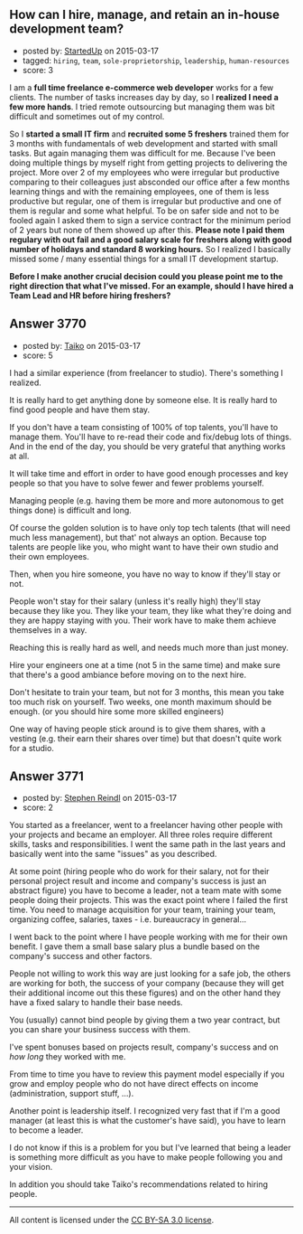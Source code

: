 ## How can I hire, manage, and retain an in-house development team?

- posted by: [StartedUp](https://stackexchange.com/users/5951324/startedup) on 2015-03-17
- tagged: `hiring`, `team`, `sole-proprietorship`, `leadership`, `human-resources`
- score: 3

I am a **full time freelance e-commerce web developer** works for a few clients. The number of tasks increases day by day, so I **realized I need a few more hands**. I tried remote outsourcing but managing them was bit difficult and sometimes out of my control. 

So I **started a small IT firm** and **recruited some 5 freshers** trained them for 3 months with fundamentals of web development and started with small tasks. But again managing them was difficult for me. Because I've been doing multiple things by myself right from getting projects to delivering the project. More over 2 of my employees who were irregular but productive comparing to their colleagues just absconded our office after a few months learning things and with the remaining employees, one of them is less productive but regular, one of them is irregular but productive and one of them is regular and some what helpful. To be on safer side and not to be fooled again I asked them to sign a service contract for the minimum period of 2 years but none of them showed up after this. **Please note I paid them regulary with out fail and a good salary scale for freshers along with good number of holidays and standard 8 working hours.** So I realized I basically missed some / many essential things for a small IT development startup. 

**Before I make another crucial decision could you please point me to the right direction that what I've missed. For an example, should I have hired a Team Lead and HR before hiring freshers?**


## Answer 3770

- posted by: [Taiko](https://stackexchange.com/users/334941/taiko) on 2015-03-17
- score: 5

I had a similar experience (from freelancer to studio). There's something I realized.

It is really hard to get anything done by someone else. It is really hard to find good people and have them stay.

If you don't have a team consisting of 100% of top talents, you'll have to manage them.
You'll have to re-read their code and fix/debug lots of things. And in the end of the day, you should be very grateful that anything works at all.

It will take time and effort in order to have good enough processes and key people so that you have to solve fewer and fewer problems yourself.

Managing people (e.g. having them be more and more autonomous to get things done) is difficult and long.

Of course the golden solution is to have only top tech talents (that will need much less management), but that' not always an option. Because top talents are people like you, who might want to have their own studio and their own employees.


Then, when you hire someone, you have no way to know if they'll stay or not.

People won't stay for their salary (unless it's really high) they'll stay because they like you. They like your team, they like what they're doing and they are happy staying with you. Their work have to make them achieve themselves in a way.

Reaching this is really hard as well, and needs much more than just money.

Hire your engineers one at a time (not 5 in the same time) and make sure that there's a good ambiance before moving on to the next hire.

Don't hesitate to train your team, but not for 3 months, this mean you take too much risk on yourself. Two weeks, one month maximum should be enough. (or you should hire some more skilled engineers)

One way of having people stick around is to give them shares, with a vesting (e.g. their earn their shares over time) but that doesn't quite work for a studio.


## Answer 3771

- posted by: [Stephen Reindl](https://stackexchange.com/users/2658624/stephen-reindl) on 2015-03-17
- score: 2

You started as a freelancer, went to a freelancer having other people with your projects and became an employer. All three roles require different skills, tasks and responsibilities. I went the same path in the last years and basically went into the same "issues" as you described. 

At some point (hiring people who do work for their salary, not for their personal project result and income and company's success is just an abstract figure) you have to become a leader, not a team mate with some people doing their projects. This was the exact point where I failed the first time. You need to manage acquisition for your team, training your team, organizing coffee, salaries, taxes - i.e. bureaucracy in general...

I went back to the point where I have people working with me for their own benefit. I  gave them a small base salary plus a bundle based on the company's success and other factors.

People not willing to work this way are just looking for a safe job, the others are working for both, the success of your company (because they will get their additional income out this these figures) and on the other hand they have a fixed salary to handle their base needs.

You (usually) cannot bind people by giving them a two year contract, but you can share your business success with them. 

I've spent bonuses based on projects result, company's success and on *how long* they worked with me.

From time to time you have to review this payment model especially if you grow and employ people who do not have direct effects on income (administration, support stuff, ...).

Another point is leadership itself. I recognized very fast that if I'm a good manager (at least this is what the customer's have said), you have to learn to become a leader.

I do not know if this is a problem for you but I've learned that being a leader is something more difficult as you have to make people following you and your vision.  

In addition you should take Taiko's recommendations related to hiring people.





---

All content is licensed under the [CC BY-SA 3.0 license](https://creativecommons.org/licenses/by-sa/3.0/).
